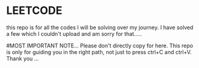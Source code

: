 # LEETCODE
this repo is for all the codes I will be solving over my journey. I have solved a few which I couldn't upload and am sorry for that.....



#MOST IMPORTANT NOTE...
Please don't directly copy for here. This repo is only for guiding you in the right path, not just to press ctrl+C and ctrl+V. Thank you ...
